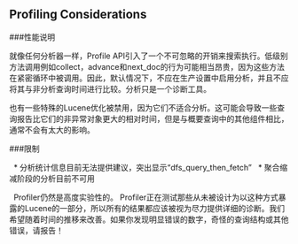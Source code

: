 ## Profiling Considerations

###性能说明

就像任何分析器一样，Profile API引入了一个不可忽略的开销来搜索执行。低级别方法调用例如collect，advance和next_doc的行为可能相当昂贵，因为这些方法在紧密循环中被调用。因此，默认情况下，不应在生产设置中启用分析，并且不应将其与非分析查询时间进行比较。分析只是一个诊断工具。

也有一些特殊的Lucene优化被禁用，因为它们不适合分析。这可能会导致一些查询报告比它们的非异常对象更大的相对时间，但是与概要查询中的其他组件相比，通常不会有太大的影响。

###限制

  * 分析统计信息目前无法提供建议，突出显示“dfs_query_then_fetch”
  * 聚合缩减阶段的分析目前不可用

  Profiler仍然是高度实验性的。 Profiler正在测试那些从未被设计为以这种方式暴露的Lucene的一部分，所以所有的结果都应该被视为尽力提供详细的诊断。我们希望随着时间的推移来改善。如果你发现明显错误的数字，奇怪的查询结构或其他错误，请报告！


